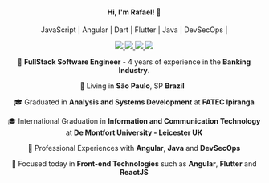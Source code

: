<h4 align="center">
  Hi, I'm Rafael! 👋 
</h4>

<p align="center">
  JavaScript | Angular | Dart | Flutter | Java | DevSecOps | 
</p>

<p align="center">
  <a
    href="https://web.whatsapp.com/send?phone=+5511949689707" 
    alt="WhatsApp"
    target="blank"
  >
    <img src="https://img.shields.io/badge/-WhatsApp-28A745?style=flat-square&logo=WhatsApp&logoColor=white" />
  </a>
  <a
    href="mailto:rberga95@gmail.com" 
    alt="Email"
    target="blank"
  >
    <img src="https://img.shields.io/badge/-Mail-28A745?style=flat-square&logo=gmail&logoColor=white&color=red" />
  </a>
  <a
    href="https://www.linkedin.com/in/rafael-d-angelo-bergamini-221900115/" 
    alt="LinkedIn"
    target="blank"
  >
    <img src="https://img.shields.io/badge/-LinkedIn-28A745?style=flat-square&logo=Linkedin&logoColor=white&color=blue" />
  </a>
  <a
    href="https://github.com/radangelo"
    alt="GitHub"
    target="blank"
  >
    <img src="https://img.shields.io/badge/-GitHub-28A745?style=flat-square&logo=Github&logoColor=white&color=lightgrey" />
  </a>
 
</p>

<p align="center">
  💼 <b>FullStack Software Engineer</b> - 4 years of experience in the <b>Banking Industry</b>.
</p>
<p align="center">
  📌 Living in <b>São Paulo</b>, SP <b>Brazil</b> &nbsp; 
</p>
<p align="center">
  🎓 Graduated in <b>Analysis and Systems Development</b> at <b>FATEC Ipiranga</b>
</p>
<p align="center"> 
  🎓 International Graduation in <b>Information and Communication Technology</b> at <b>De Montfort University - Leicester UK</b>
</p>
<p align="center">
  🚀 Professional Experiences with <b>Angular</b>, <b>Java</b> and <b>DevSecOps</b>
</p>
<p align="center"> 
  🎯 Focused today in <b>Front-end Technologies</b> such as <b>Angular</b>, <b>Flutter</b> and <b>ReactJS</b>
</p>
